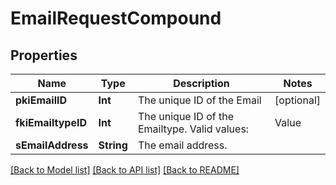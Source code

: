 # EmailRequestCompound

## Properties
Name | Type | Description | Notes
------------ | ------------- | ------------- | -------------
**pkiEmailID** | **Int** | The unique ID of the Email | [optional] 
**fkiEmailtypeID** | **Int** | The unique ID of the Emailtype.  Valid values:  |Value|Description| |-|-| |1|Office| |2|Home| | 
**sEmailAddress** | **String** | The email address. | 

[[Back to Model list]](../README.md#documentation-for-models) [[Back to API list]](../README.md#documentation-for-api-endpoints) [[Back to README]](../README.md)


